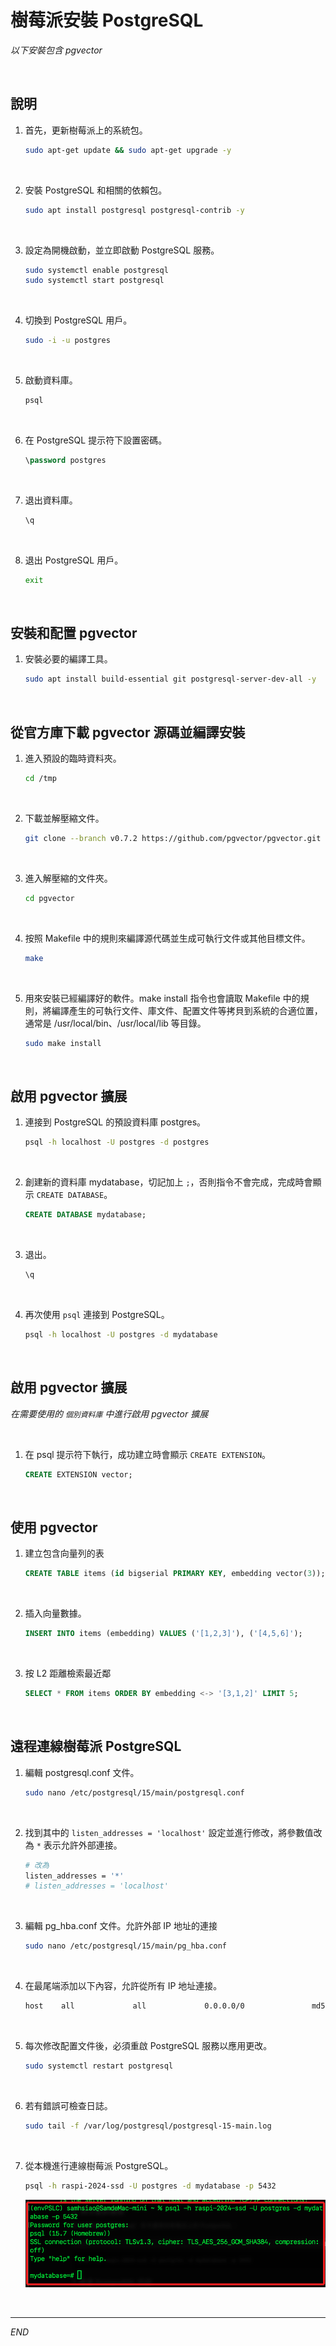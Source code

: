 # 樹莓派安裝 PostgreSQL

_以下安裝包含 pgvector_

<br>

## 說明

1. 首先，更新樹莓派上的系統包。

    ```bash
    sudo apt-get update && sudo apt-get upgrade -y
    ```

<br>

2. 安裝 PostgreSQL 和相關的依賴包。

    ```bash
    sudo apt install postgresql postgresql-contrib -y
    ```

<br>

3. 設定為開機啟動，並立即啟動 PostgreSQL 服務。

    ```bash
    sudo systemctl enable postgresql
    sudo systemctl start postgresql
    ```

<br>

4. 切換到 PostgreSQL 用戶。

    ```bash
    sudo -i -u postgres
    ```

<br>

5. 啟動資料庫。

    ```bash
    psql
    ```

<br>

6. 在 PostgreSQL 提示符下設置密碼。

    ```sql
    \password postgres
    ```

<br>

7. 退出資料庫。

    ```sql
    \q
    ```

<br>

8. 退出 PostgreSQL 用戶。

    ```bash
    exit
    ```

<br>

## 安裝和配置 pgvector

1. 安裝必要的編譯工具。

    ```bash
    sudo apt install build-essential git postgresql-server-dev-all -y
    ```

<br>

## 從官方庫下載 pgvector 源碼並編譯安裝

1. 進入預設的臨時資料夾。

    ```bash
    cd /tmp
    ```

<br>

2. 下載並解壓縮文件。

    ```bash    
    git clone --branch v0.7.2 https://github.com/pgvector/pgvector.git
    ```

<br>

3. 進入解壓縮的文件夾。

    ```bash
    cd pgvector
    ```

<br>

4. 按照 Makefile 中的規則來編譯源代碼並生成可執行文件或其他目標文件。

    ```bash
    make
    ```

<br>

5. 用來安裝已經編譯好的軟件。make install 指令也會讀取 Makefile 中的規則，將編譯產生的可執行文件、庫文件、配置文件等拷貝到系統的合適位置，通常是 /usr/local/bin、/usr/local/lib 等目錄。

    ```bash
    sudo make install
    ```

<br>

## 啟用 pgvector 擴展

1. 連接到 PostgreSQL 的預設資料庫 postgres。

    ```bash
    psql -h localhost -U postgres -d postgres
    ```

<br>

2. 創建新的資料庫 mydatabase，切記加上 `;`，否則指令不會完成，完成時會顯示 `CREATE DATABASE`。

    ```sql
    CREATE DATABASE mydatabase;
    ```

<br>

3. 退出。

    ```sql
    \q
    ```

<br>

4. 再次使用 `psql` 連接到 PostgreSQL。

    ```bash
    psql -h localhost -U postgres -d mydatabase
    ```

<br>

## 啟用 pgvector 擴展

_在需要使用的 `個別資料庫` 中進行啟用 pgvector 擴展_

<br>

1. 在 psql 提示符下執行，成功建立時會顯示 `CREATE EXTENSION`。

    ```sql
    CREATE EXTENSION vector;
    ```

<br>

## 使用 pgvector

1. 建立包含向量列的表

    ```sql
    CREATE TABLE items (id bigserial PRIMARY KEY, embedding vector(3));
    ```

<br>

2. 插入向量數據。

    ```sql
    INSERT INTO items (embedding) VALUES ('[1,2,3]'), ('[4,5,6]');
    ```

<br>

3. 按 L2 距離檢索最近鄰

    ```sql
    SELECT * FROM items ORDER BY embedding <-> '[3,1,2]' LIMIT 5;
    ```

<br>

## 遠程連線樹莓派 PostgreSQL

1. 編輯 postgresql.conf 文件。

    ```bash
    sudo nano /etc/postgresql/15/main/postgresql.conf
    ```

<br>

2. 找到其中的 `listen_addresses = 'localhost'` 設定並進行修改，將參數值改為 `*` 表示允許外部連接。

    ```bash
    # 改為
    listen_addresses = '*'
    # listen_addresses = 'localhost'	
    ```

<br>

3. 編輯 pg_hba.conf 文件。允許外部 IP 地址的連接

    ```bash
    sudo nano /etc/postgresql/15/main/pg_hba.conf
    ```

<br>

4. 在最尾端添加以下內容，允許從所有 IP 地址連接。

    ```bash
    host    all             all             0.0.0.0/0               md5
    ```

<br>

5. 每次修改配置文件後，必須重啟 PostgreSQL 服務以應用更改。

    ```bash
    sudo systemctl restart postgresql
    ```

<br>

6. 若有錯誤可檢查日誌。

    ```bash
    sudo tail -f /var/log/postgresql/postgresql-15-main.log
    ```

<br>

7. 從本機進行連線樹莓派 PostgreSQL。

    ```bash
    psql -h raspi-2024-ssd -U postgres -d mydatabase -p 5432
    ```

    ![](images/img_01.png)

<br>

___

_END_